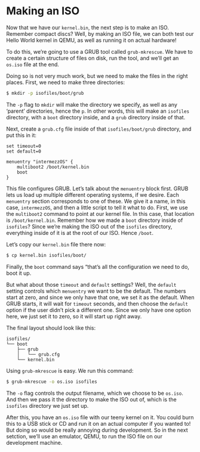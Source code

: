 # Making an ISO

Now that we have our `kernel.bin`, the next step is to make an ISO. Remember
compact discs? Well, by making an ISO file, we can both test our Hello World
kernel in QEMU, as well as running it on actual hardware!

To do this, we’re going to use a GRUB tool called `grub-mkrescue`. We have to
create a certain structure of files on disk, run the tool, and we’ll get an
`os.iso` file at the end.

Doing so is not very much work, but we need to make the files in the right
places. First, we need to make three directories:

```bash
$ mkdir -p isofiles/boot/grub
```

The `-p` flag to `mkdir` will make the directory we specify, as well as any
‘parent’ directories, hence the `p`. In other words, this will make an
`isofiles` directory, with a `boot` directory inside, and a `grub` directory
inside of that.

Next, create a `grub.cfg` file inside of that `isofiles/boot/grub` directory,
and put this in it:

```text
set timeout=0
set default=0

menuentry "intermezzOS" {
    multiboot2 /boot/kernel.bin
    boot
}
```

This file configures GRUB. Let’s talk about the `menuentry` block first.
GRUB lets us load up multiple different operating systems, if we desire. Each
`menuentry` section corresponds to one of these. We give it a name, in this
case, `intermezzOS`, and then a little script to tell it what to do. First,
we use the `multiboot2` command to point at our kernel file. In this case,
that location is `/boot/kernel.bin`. Remember how we made a `boot` directory
inside of `isofiles`? Since we’re making the ISO out of the `isofiles` directory,
everything inside of it is at the root of our ISO. Hence `/boot`.

Let’s copy our `kernel.bin` file there now:

```bash
$ cp kernel.bin isofiles/boot/
```

Finally, the `boot` command says “that’s all the configuration we need to do,
boot it up.

But what about those `timeout` and `default` settings? Well, the `default` setting
controls which `menuentry` we want to be the default. The numbers start at zero,
and since we only have that one, we set it as the default. When GRUB starts, it
will wait for `timeout` seconds, and then choose the `default` option if the user
didn’t pick a different one. Since we only have one option here, we just set it to
zero, so it will start up right away.

The final layout should look like this:

```text
isofiles/
└── boot
    ├── grub
    │   └── grub.cfg
    └── kernel.bin
```

Using `grub-mkrescue` is easy. We run this command:

```bash
$ grub-mkrescue -o os.iso isofiles
```

The `-o` flag controls the *o*utput filename, which we choose to be `os.iso`.
And then we pass it the directory to make the ISO out of, which is the
`isofiles` directory we just set up.

After this, you have an `os.iso` file with our teeny kernel on it. You could
burn this to a USB stick or CD and run it on an actual computer if you wanted
to! But doing so would be really annoying during development. So in the next
setction, we’ll use an emulator, QEMU, to run the ISO file on our development
machine.
